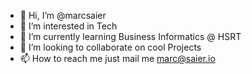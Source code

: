 - 👋 Hi, I’m @marcsaier
- 👀 I’m interested in Tech
- 🌱 I’m currently learning Business Informatics @ HSRT
- 💞️ I’m looking to collaborate on cool Projects
- 📫 How to reach me just mail me marc@saier.io

<!---
marcsaier/marcsaier is a ✨ special ✨ repository because its `README.md` (this file) appears on your GitHub profile.
You can click the Preview link to take a look at your changes.
--->
